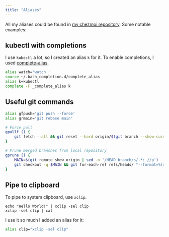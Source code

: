 ```yaml
---
title: "Aliases"
---
```


All my aliases could be found in [my chezmoi repository](https://github.com/zalsader/dotfiles/tree/main/dot_bashrc.d). Some notable examples:

## kubectl with completions
I use `kubectl` a lot, so I created an alias `k` for it. To enable completions, I used [complete-alias](https://github.com/cykerway/complete-alias).

```bash
alias watch='watch '
source ~/.bash_completion.d/complete_alias
alias k=kubectl
complete -F _complete_alias k
```

## Useful git commands
```bash
alias gfpush='git push --force'
alias grmain='git rebase main'

# Force pull
gpullf () { 
	git fetch --all && git reset --hard origin/$(git branch --show-current); 
}

# Prune merged branches from local repository
gprune () {
	MAIN=$(git remote show origin | sed -n '/HEAD branch/s/.*: //p')
	git checkout -q $MAIN && git for-each-ref refs/heads/ "--format=%(refname:short)" | while read branch; do mergeBase=$(git merge-base $MAIN $branch) && [[ $(git cherry $MAIN $(git commit-tree $(git rev-parse "$branch^{tree}") -p $mergeBase -m _)) == "-"* ]] && git branch -D $branch; done; git fetch -p
}
```

## Pipe to clipboard

To pipe to system clipboard, use `xclip`.

```console
echo "Hello World!" | xclip -sel clip
xclip -sel clip | cat
```

I use it so much I added an alias for it:
```bash
alias clip="xclip -sel clip"
```
